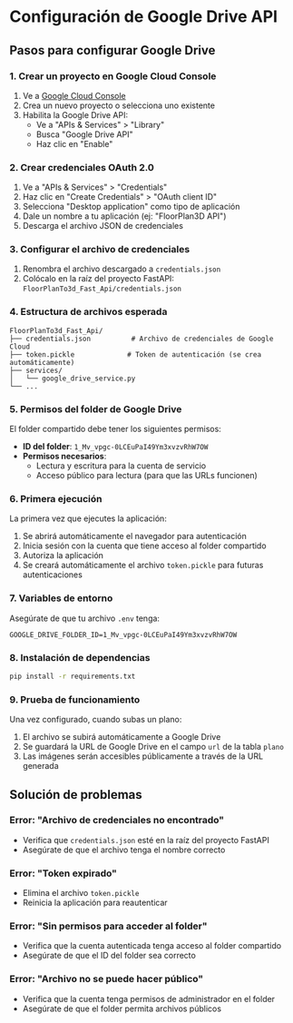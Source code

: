 # Configuración de Google Drive API

## Pasos para configurar Google Drive

### 1. Crear un proyecto en Google Cloud Console

1. Ve a [Google Cloud Console](https://console.cloud.google.com/)
2. Crea un nuevo proyecto o selecciona uno existente
3. Habilita la Google Drive API:
   - Ve a "APIs & Services" > "Library"
   - Busca "Google Drive API"
   - Haz clic en "Enable"

### 2. Crear credenciales OAuth 2.0

1. Ve a "APIs & Services" > "Credentials"
2. Haz clic en "Create Credentials" > "OAuth client ID"
3. Selecciona "Desktop application" como tipo de aplicación
4. Dale un nombre a tu aplicación (ej: "FloorPlan3D API")
5. Descarga el archivo JSON de credenciales

### 3. Configurar el archivo de credenciales

1. Renombra el archivo descargado a `credentials.json`
2. Colócalo en la raíz del proyecto FastAPI: `FloorPlanTo3d_Fast_Api/credentials.json`

### 4. Estructura de archivos esperada

```
FloorPlanTo3d_Fast_Api/
├── credentials.json          # Archivo de credenciales de Google Cloud
├── token.pickle             # Token de autenticación (se crea automáticamente)
├── services/
│   └── google_drive_service.py
└── ...
```

### 5. Permisos del folder de Google Drive

El folder compartido debe tener los siguientes permisos:
- **ID del folder**: `1_Mv_vpgc-0LCEuPaI49Ym3xvzvRhW7OW`
- **Permisos necesarios**: 
  - Lectura y escritura para la cuenta de servicio
  - Acceso público para lectura (para que las URLs funcionen)

### 6. Primera ejecución

La primera vez que ejecutes la aplicación:

1. Se abrirá automáticamente el navegador para autenticación
2. Inicia sesión con la cuenta que tiene acceso al folder compartido
3. Autoriza la aplicación
4. Se creará automáticamente el archivo `token.pickle` para futuras autenticaciones

### 7. Variables de entorno

Asegúrate de que tu archivo `.env` tenga:

```env
GOOGLE_DRIVE_FOLDER_ID=1_Mv_vpgc-0LCEuPaI49Ym3xvzvRhW7OW
```

### 8. Instalación de dependencias

```bash
pip install -r requirements.txt
```

### 9. Prueba de funcionamiento

Una vez configurado, cuando subas un plano:

1. El archivo se subirá automáticamente a Google Drive
2. Se guardará la URL de Google Drive en el campo `url` de la tabla `plano`
3. Las imágenes serán accesibles públicamente a través de la URL generada

## Solución de problemas

### Error: "Archivo de credenciales no encontrado"
- Verifica que `credentials.json` esté en la raíz del proyecto FastAPI
- Asegúrate de que el archivo tenga el nombre correcto

### Error: "Token expirado"
- Elimina el archivo `token.pickle`
- Reinicia la aplicación para reautenticar

### Error: "Sin permisos para acceder al folder"
- Verifica que la cuenta autenticada tenga acceso al folder compartido
- Asegúrate de que el ID del folder sea correcto

### Error: "Archivo no se puede hacer público"
- Verifica que la cuenta tenga permisos de administrador en el folder
- Asegúrate de que el folder permita archivos públicos
